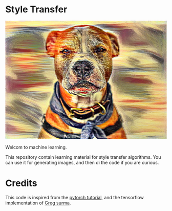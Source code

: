 # Style Transfer

![A simple dog with style from "The Scream" painting.](example.png)

Welcom to machine learning.

This repository contain learning material for style transfer algorithms.
You can use it for generating images, and then di the code if you are curious.

# Credits
This code is inspired from the [pytorch tutorial](https://pytorch.org/tutorials/advanced/neural_style_tutorial.html),
and the tensorflow implementation of [Greg surma](https://github.com/gsurma/style_transfer).
